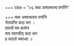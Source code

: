 +++
title = "०६ यथा अश्वत्थस्य पर्णानि"

+++
यथा अश्वत्थस्य पर्णानि  
नेलयन्ति कदा चन ।  
एवासौ मम कामेन  
माव स्वाप्सीत् कदा चन  
प्र पतातो ममाध्या ॥